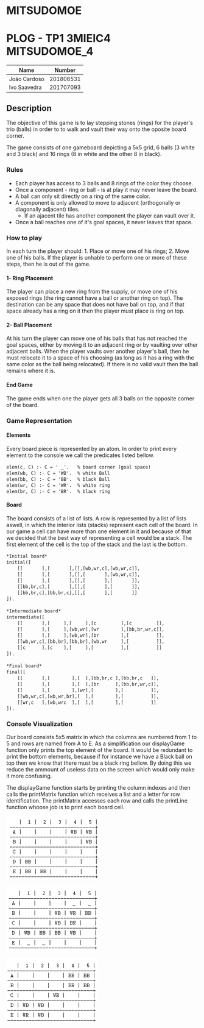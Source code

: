 # MITSUDOMOE
# PLOG - TP1 3MIEIC4 MITSUDOMOE_4

| Name             | Number    |
| ---------------- | --------- |
| João Cardoso     | 201806531 |
| Ivo Saavedra     | 201707093 |

## Description
The objective of this game is to lay stepping stones (rings) for the player's trio (balls) in order to 
to walk and vault their way onto the oposite board corner.

The game consists of one gameboard depicting a 5x5 grid, 6 balls (3 white and 3 black) and 16 rings (8 in white and the other 8 in black).

### Rules
+ Each player has access to 3 balls and 8 rings of the color they choose.
+ Once a component - ring or ball - is at play it may never leave the board.
+ A ball can only sit directly on a ring of the same color.
+ A component is only allowed to move to adjacent (orthogonally or diagonally adjacent) tiles.
    - If an ajacent tile has another component the player can vault over it.
+ Once a ball reaches one of it's goal spaces, it never leaves that space.

### How to play
In each turn the player should:
    1. Place or move one of his rings;
    2. Move one of his balls.
If the player is unhable to perform one or more of these steps, then he is out of the game.

#### 1- Ring Placement
The player can place a new ring from the supply, or move one of his exposed rings (the ring cannot have a ball or another ring on top).
The destination can be any space that does not have ball on top, and if that space already has a ring on it then the player must place is ring on top.

#### 2- Ball Placement
At his turn the player can move one of his balls that has not reached the goal spaces, either by moving it to an adjacent ring or by vaulting over 
other adjacent balls.
When the player vaults over another player's ball, then he must relocate it to a space of his choosing (as long as it has a ring with the same color as the ball being relocated). If there is no valid vault then the ball remains where it is.

#### End Game
The game ends when one the player gets all 3 balls on the opposite corner of the board.

### Game Representation
#### Elements
Every board piece is represented by an atom. In order to print every element to the console we call the predicates listed bellow.
    
    elem(c, C) :- C = ' _'.   % board corner (goal space)
    elem(wb, C) :- C = 'WB'.  % white Ball
    elem(bb, C) :- C = 'BB'.  % black Ball
    elem(wr, C) :- C = 'WR'.  % white ring
    elem(br, C) :- C = 'BR'.  % black ring

#### Board
The board consists of a list of lists. A row is represented by a list of lists aswell, in which the interior lists (stacks) represent each cell of the board. In our game a cell can have more than one element in it and because of that we decided that the best way of representing a cell would be a stack. The first element of the cell is the top of the stack and the last is the bottom.

    *Initial board*
    initial([
        [[       ],[       ],[],[wb,wr,c],[wb,wr,c]],
        [[       ],[       ],[],[       ],[wb,wr,c]],
        [[       ],[       ],[],[       ],[       ]],
        [[bb,br,c],[       ],[],[       ],[       ]],
        [[bb,br,c],[bb,br,c],[],[       ],[       ]]
    ]).

    *Intermediate board*
    intermediate([
        [[       ],[     ],[     ],[c         ],[c         ]],
        [[       ],[     ],[wb,wr],[wr        ],[bb,br,wr,c]],
        [[       ],[     ],[wb,wr],[br        ],[          ]],
        [[wb,wr,c],[bb,br],[bb,br],[wb,wr     ],[          ]],
        [[c      ],[c    ],[     ],[          ],[          ]]
    ]).

    *Final board*
    final([
        [[       ],[        ],[  ],[bb,br,c ],[bb,br,c   ]],
        [[       ],[        ],[  ],[br      ],[bb,br,wr,c]],
        [[       ],[        ],[wr],[        ],[          ]],
        [[wb,wr,c],[wb,wr,br],[  ],[        ],[          ]],
        [[wr,c   ],[wb,wrc  ],[  ],[        ],[          ]]
    ]).

### Console Visualization
Our board consists 5x5 matrix in which the columns are numbered from 1 to 5 and rows are named from A to E.
As a simplification our displayGame function only prints the top element of the board. It would be redundant to print the bottom elements, because if for instance we have a Black ball on top then we know that there must be a black ring bellow. By doing this we reduce the ammount of useless data on the screen which would only make it more confusing.

The displayGame function starts by printing the column indexes and then calls the printMatrix function which receives a list and a letter for row identification.
The printMatrix accesses each row and calls the printLine function whoose job is to print each board cell.

    
![Initial Board State](/images/initialState.png "Initial Board State")

![Intermediate Board State](/images/intermediateState.png "Intermediate Board State")

![Final Board State](/images/finalState.png "Final Board State")




